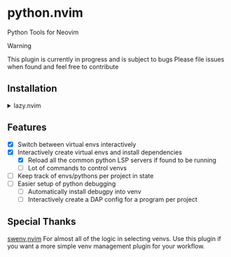 # python.nvim
Python Tools for Neovim

> [!WARNING] 
> This plugin is currently in progress and is subject to bugs
> Please file issues when found and feel free to contribute

## Installation

<details>
<summary>lazy.nvim</summary>

```lua
return {
    "joshzcold/python.nvim"
    opts = {}
}
```
</details>

## Features

- [X] Switch between virtual envs interactively
- [X] Interactively create virtual envs and install dependencies
    - [X] Reload all the common python LSP servers if found to be running
    - [ ] Lot of commands to control venvs
- [ ] Keep track of envs/pythons per project in state
- [ ] Easier setup of python debugging
    - [ ] Automatically install debugpy into venv
    - [ ] Interactively create a DAP config for a program per project

## Special Thanks

[swenv,nvim](https://github.com/AckslD/swenv.nvim) For almost all of the logic in selecting venvs.
Use this plugin if you want a more simple venv management plugin for your workflow.
